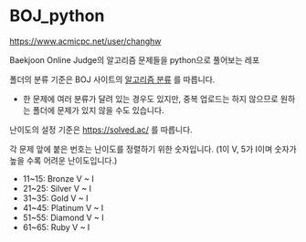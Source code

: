# BOJ_python

<https://www.acmicpc.net/user/changhw>


Baekjoon Online Judge의 알고리즘 문제들을 python으로 풀어보는 레포

폴더의 분류 기준은 BOJ 사이트의 [알고리즘 분류](https://www.acmicpc.net/problem/tags) 를 따릅니다.

* 한 문제에 여러 분류가 달려 있는 경우도 있지만, 중복 업로드는 하지 않으므로 원하는 폴더에 문제가 있지 않을 수도 있습니다.

난이도의 설정 기준은 <https://solved.ac/> 를 따릅니다.

각 문제 앞에 붙은 번호는 난이도를 정렬하기 위한 숫자입니다. (1이 V, 5가 I이며 숫자가 높을 수록 어려운 난이도입니다.)
* 11~15: Bronze V ~ I
* 21~25: Silver V ~ I
* 31~35: Gold V ~ I
* 41~45: Platinum V ~ I
* 51~55: Diamond V ~ I
* 61~65: Ruby V ~ I
